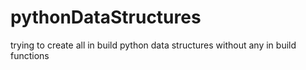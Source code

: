 # pythonDataStructures
trying to create all in build python data structures without any in build functions 
